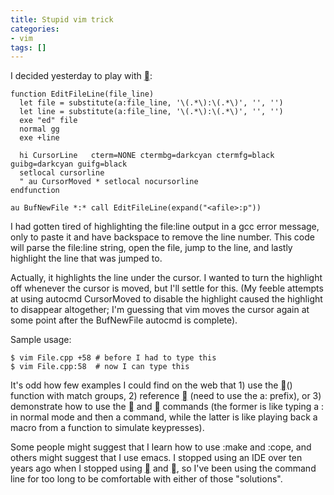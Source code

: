 ```yaml
---
title: Stupid vim trick
categories:
- vim
tags: []
---
```


I decided yesterday to play with []():

```>
function EditFileLine(file_line)
  let file = substitute(a:file_line, '\(.*\):\(.*\)', '', '')
  let line = substitute(a:file_line, '\(.*\):\(.*\)', '', '')
  exe "ed" file
  normal gg
  exe +line

  hi CursorLine   cterm=NONE ctermbg=darkcyan ctermfg=black guibg=darkcyan guifg=black
  setlocal cursorline
  " au CursorMoved * setlocal nocursorline
endfunction

au BufNewFile *:* call EditFileLine(expand("<afile>:p"))
```

I had gotten tired of highlighting the file:line output in a gcc error message, only to paste it and have backspace to remove the line number.  This code will parse the file:line string, open the file, jump to the line, and lastly highlight the line that was jumped to.

Actually, it highlights the line under the cursor.  I wanted to turn the highlight off whenever the cursor is moved, but I'll settle for this.  (My feeble attempts at using autocmd CursorMoved to disable the highlight caused the highlight to disappear altogether; I'm guessing that vim moves the cursor again at some point after the BufNewFile autocmd is complete).

Sample usage:

```>
$ vim File.cpp +58 # before I had to type this
$ vim File.cpp:58  # now I can type this
```

It's odd how few examples I could find on the web that 1) use the []()() function with match groups, 2) reference []() (need to use the a: prefix), or 3) demonstrate how to use the []() and []() commands (the former is like typing a : in normal mode and then a command, while the latter is like playing back a macro from a function to simulate keypresses).

Some people might suggest that I learn how to use :make and :cope, and others might suggest that I use emacs.  I stopped using an IDE over ten years ago when I stopped using []() and [](), so I've been using the command line for too long to be comfortable with either of those "solutions".

